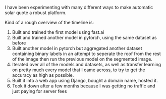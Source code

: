 I have been experimenting with many different ways to make automatic solar quote a robust platform.

Kind of a rough overview of the timeline is:

1. Built and trained the first model using fast.ai
2. Built and trained another model in pytorch, using the same dataset as before 
3. Built another model in pytorch but aggregated another dataset containing binary labels in an attempt to seperate the roof from the rest of the image then run the previous model on the segmented image.
4. Iterated over all of the models and datasets, as well as transfer learning on pretty much every model that I came across, to try to get the accuracy as high as possible.
5. Built it into a web app using Django, bought a domain name, hosted it.
6. Took it down after a few months because I was getting no traffic and just paying for server fees
